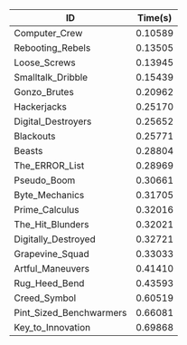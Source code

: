 |ID|Time(s)|
|-|-|
|Computer_Crew|0.10589|
|Rebooting_Rebels|0.13505|
|Loose_Screws|0.13945|
|Smalltalk_Dribble|0.15439|
|Gonzo_Brutes|0.20962|
|Hackerjacks|0.25170|
|Digital_Destroyers|0.25652|
|Blackouts|0.25771|
|Beasts|0.28804|
|The_ERROR_List|0.28969|
|Pseudo_Boom|0.30661|
|Byte_Mechanics|0.31705|
|Prime_Calculus|0.32016|
|The_Hit_Blunders|0.32021|
|Digitally_Destroyed|0.32721|
|Grapevine_Squad|0.33033|
|Artful_Maneuvers|0.41410|
|Rug_Heed_Bend|0.43593|
|Creed_Symbol|0.60519|
|Pint_Sized_Benchwarmers|0.66081|
|Key_to_Innovation|0.69868|
